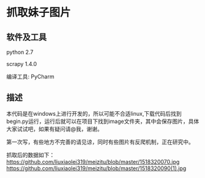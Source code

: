 # 抓取妹子图片

## 软件及工具

 python 2.7

 scrapy 1.4.0

 编译工具: PyCharm

## 描述

本代码是在windows上进行开发的，所以可能不合适linux,下载代码后找到begin.py运行，运行后就可以在项目下找到image文件夹，其中会保存图片，具体大家试试吧，如果有疑问请@我，谢谢。

第一次写，有些地方不完善的请见谅，同时有些图片有反爬机制，正在研究中。

抓取后的数据如下：
https://github.com/liuxiaolei319/meizitu/blob/master/1518320070.jpg
https://github.com/liuxiaolei319/meizitu/blob/master/1518320090(1).jpg
